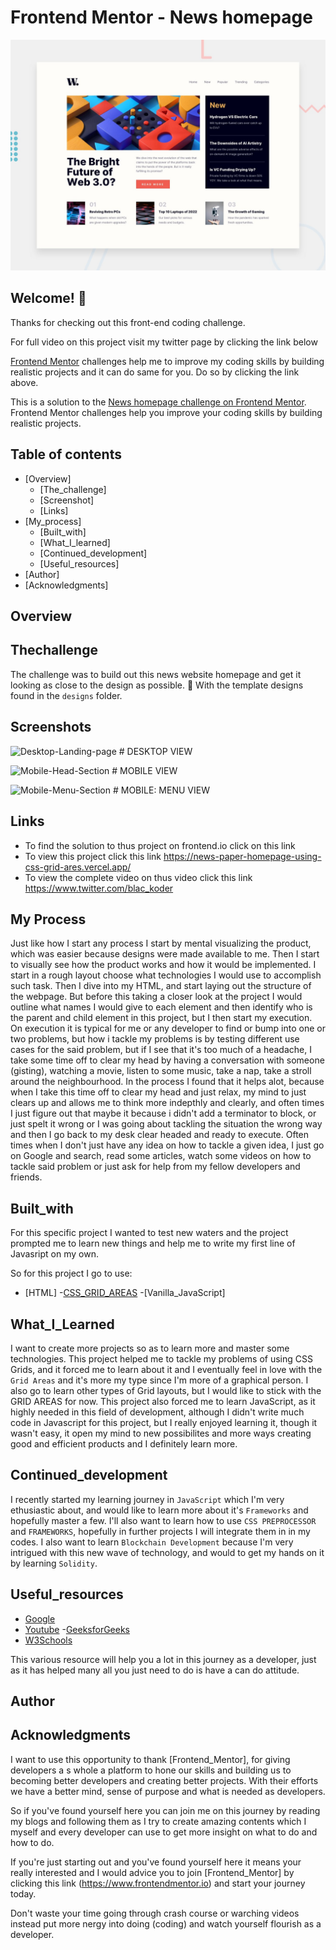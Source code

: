 # Frontend Mentor - News homepage

![Design preview for the News homepage coding challenge](./design/desktop-preview.jpg)

## Welcome! 👋

Thanks for checking out this front-end coding challenge.

For full video on this project visit my twitter page by clicking the link below 

[Frontend Mentor](https://www.frontendmentor.io) challenges help me to improve my coding skills by building realistic projects and it can do same for you. Do so by clicking the link above.

This is a solution to the [News homepage challenge on Frontend Mentor](https://www.frontendmentor.io/challenges/news-homepage-H6SWTa1MFl). Frontend Mentor challenges help you improve your coding skills by building realistic projects.

## Table of contents

- [Overview]
  - [The_challenge]
  - [Screenshot]
  - [Links]
- [My_process]
  - [Built_with]
  - [What_I_learned]
  - [Continued_development]
  - [Useful_resources]
- [Author]
- [Acknowledgments]

## Overview

## Thechallenge

The challenge was to build out this news website homepage and get it looking as close to the design as possible. 🚀
With the template designs found in the `designs` folder.


## Screenshots
![Desktop-Landing-page](https://user-images.githubusercontent.com/98083831/211720281-e061880e-c331-4752-8d13-7c4f58ea94b1.png)
                                                      # DESKTOP VIEW
                                                      
![Mobile-Head-Section](https://user-images.githubusercontent.com/98083831/211720303-16755802-415d-445c-a5a5-0b1041eaf22b.png)
                                                      # MOBILE VIEW
                                                      
![Mobile-Menu-Section](https://user-images.githubusercontent.com/98083831/211720327-83064f45-e887-4cee-99e9-d4e5f4e51367.png)
                                                      # MOBILE: MENU VIEW
                                                      
## Links
- To find the solution to thus project on frontend.io click on this link 
- To view this project click this link https://news-paper-homepage-using-css-grid-ares.vercel.app/
- To view the complete video on thus video click this link https://www.twitter.com/blac_koder 

## My Process

Just like how I start any process I start by mental visualizing the product, which was easier because designs were made available to me.
Then I start to visually see how the product works and how it would be implemented. I start in a rough layout choose what technologies I would use to accomplish such task.
Then I dive into my HTML, and start laying out the structure of the webpage. But before this taking a closer look at the project I would outline what names I would give to each element and then identify who is the parent and child element in this project, but I then start my execution.
On execution it is typical for me or any developer to find or bump into one or two problems, but how i tackle my problems is by testing different use cases for the said problem, but if I see that it's too much of a headache, I take some time off to clear my head by having a conversation with someone (gisting), watching a movie, listen to some music, take a nap, take a stroll around the neighbourhood.
In the process I found that it helps alot, because when I take this time off to clear my head and just relax, my mind to just clears up and allows me to think more indepthly and clearly, and often times I just figure out that maybe it because i didn't add a terminator to block, or just spelt it wrong or I was going about tackling the situation the wrong way and then I go back to my desk clear headed and ready to execute.
Often times when I don't just have any idea on how to tackle a given idea, I just go on Google and search, read some articles, watch some videos on how to tackle said problem or just ask for help from my fellow developers and friends. 


## Built_with

For this specific project I wanted to test new waters and the project prompted me to learn new things and help me to write my first line of Javasript on my own.

So for this project I go to use:
- [HTML]
-[CSS_GRID_AREAS](For_the_layout) 
-[Vanilla_JavaScript]


## What_I_Learned

I want to create more projects so as to learn more and master some technologies.
This project helped me to tackle my problems of using CSS Grids, and it forced me to learn about it and I eventually feel in love with the `Grid Areas` and it's more my type since I'm more of a graphical person.
I also go to learn other types of Grid layouts, but I would like to stick with the GRID AREAS for now.
This project also forced me to learn JavaScript, as it highly needed in this field of development, although I didn't write much code in Javascript for this project, but I really enjoyed learning it, though it wasn't easy, it open my mind to new possibilites and more ways creating good and efficient products and I definitely learn more.


## Continued_development

I recently started my learning journey in `JavaScript` which I'm very ethusiastic about, and would like to learn more about it's `Frameworks` and hopefully master a few.
I'll also want to learn how to use `CSS PREPROCESSOR` and `FRAMEWORKS`, hopefully in further projects I will integrate them in in my codes.
I also want to learn `Blockchain Development` because I'm very intrigued with this new wave of technology, and would to get my hands on it by learning `Solidity`.


## Useful_resources

- [Google](https://www.google.com)
- [Youtube](https://www.youtube.com)
-[GeeksforGeeks](https://www.geeksforgeeks.com)
- [W3Schools](https://www.w3schools.com)

This various resource will help you a lot in this journey as a developer, just as it has helped many all you just need to do is have a can do attitude.


## Author

## Acknowledgments

I want to use this opportunity to thank [Frontend_Mentor], for giving developers a s whole a platform to hone our skills and building us to becoming better developers and creating better projects. With their efforts we have a better mind, sense of purpose and what is needed as developers.

So if you've found yourself here you can join me on this journey by reading my blogs and following them as I try to create amazing contents which I myself and every developer can use to get more insight on what to do and how to do.

If you're just starting out and you've found yourself here it means your really interested and I would advice you to join [Frontend_Mentor] by clicking this link (https://www.frontendmentor.io) and start your journey today.

Don't waste your time going through crash course or warching videos instead put more nergy into doing (coding) and watch yourself flourish as a developer.
